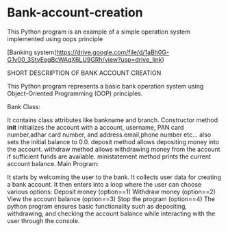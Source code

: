 # Bank-account-creation
This Python program is an example of a simple operation system implemented using oops principle

[Banking system(https://drive.google.com/file/d/1aBh0G-G1v00_3StvEegBcWAqX6LU9GRh/view?usp=drive_link)



SHORT DESCRIPTION OF BANK ACCOUNT CREATION

This Python program represents a basic bank operation system using Object-Oriented Programming (OOP) principles.  

Bank Class:

It contains class attributes like bankname and branch.
Constructor method __init__ initializes the account with a account, username, PAN card number,adhar card number, and address.email,phone number etc... also sets the initial balance to 0.0.
deposit method allows depositing money into the account.
withdraw method allows withdrawing money from the account if sufficient funds are available.
ministatement method prints the current account balance.
Main Program:

It starts by welcoming the user to the bank.
It collects user data for creating a bank account.
It then enters into a loop where the user can choose various options:
Deposit money (option==1)
Withdraw money (option==2)
View the account balance (option==3)
Stop the program (option==4)
The python program ensures basic functionality such as depositing, withdrawing, and checking the account balance while interacting with the user through the console.






